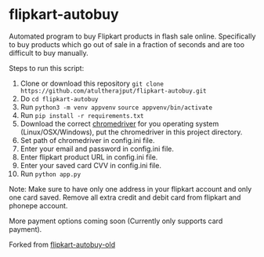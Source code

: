 # flipkart-autobuy

Automated program to buy Flipkart products in flash sale online. 
Specifically to buy products which go out of sale in a fraction of seconds and are too difficult to buy manually.

Steps to run this script:
1. Clone or download this repository `git clone https://github.com/atultherajput/flipkart-autobuy.git`
2. Do `cd flipkart-autobuy`
3. Run `python3 -m venv appvenv`
`source appvenv/bin/activate`
4. Run `pip install -r requirements.txt`
5. Download the correct [chromedriver](http://chromedriver.chromium.org/downloads) for you operating system (Linux/OSX/Windows), put the chromedriver in this project directory.
6. Set path of  chromedriver in config.ini file.
7. Enter your email and password in config.ini file.
8. Enter flipkart product URL in config.ini file.
9. Enter your saved card CVV in config.ini file.
7. Run `python app.py`

Note:
Make sure to have only one address in your flipkart account and only one card saved. Remove all extra credit and debit card from flipkart and phonepe account.

More payment options coming soon (Currently only supports card payment).

Forked from [flipkart-autobuy-old](https://github.com/atultherajput/flipkart-autobuy-old)
